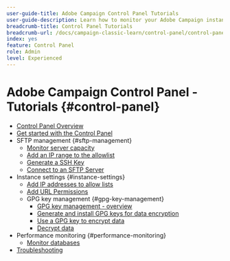 ```yaml
---
user-guide-title: Adobe Campaign Control Panel Tutorials
user-guide-description: Learn how to monitor your Adobe Campaign instances' key assets and perform administrative tasks in Control Panel.
breadcrumb-title: Control Panel Tutorials
breadcrumb-url: /docs/campaign-classic-learn/control-panel/control-panel-overview.html
index: yes
feature: Control Panel
role: Admin
level: Experienced
---
```


# Adobe Campaign Control Panel - Tutorials {#control-panel}

+ [Control Panel Overview](/help/control-panel-tutorials/control-panel-overview.md)
+ [Get started with the Control Panel](/help/control-panel-tutorials/get-started.md)
+ SFTP management {#sftp-management}
    + [Monitor server capacity](/help/control-panel-tutorials/sftp-management/monitor-server-capacity.md)
    + [Add an IP range to the allowlist](/help/control-panel-tutorials/sftp-management/add-ip-range-to-allowlist.md)
    + [Generate a SSH Key](/help/control-panel-tutorials/sftp-management/generate-ssh-key.md)  
    + [Connect to an SFTP Server](/help/control-panel-tutorials/sftp-management/connect-to-sftp-server.md)
+ Instance settings {#instance-settings}
    + [Add IP addresses to allow lists](/help/control-panel-tutorials/instance-settings/ip-allow-listing.md)
    + [Add URL Permissions](/help/control-panel-tutorials/instance-settings/add-url-permissions.md)
    + GPG key management {#gpg-key-management}
      + [GPG key management - overview](/help/control-panel-tutorials/instance-settings/gpg-key-management/gpg-key-management-overview.md)
      + [Generate and install GPG keys for data encryption](/help/control-panel-tutorials/instance-settings/gpg-key-management/generate-and-install-gpg-keys-for-data-encryption.md)
      + [Use a GPG key to encrypt data](/help/control-panel-tutorials/instance-settings/gpg-key-management/use-a-gpg-key-to-encrypt-data.md)
      + [Decrypt data](/help/control-panel-tutorials/instance-settings/gpg-key-management/decrypt-data.md)
+ Performance monitoring {#performance-monitoring}
    + [Monitor databases](/help/control-panel-tutorials/performance-monitoring/monitor-databases.md)
+ [Troubleshooting](/help/control-panel-tutorials/troubleshooting.md)